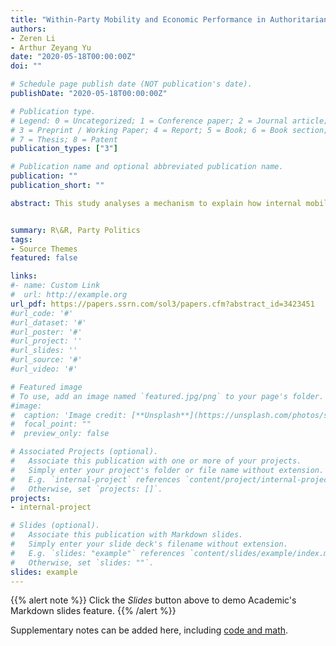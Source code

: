 ```yaml
---
title: "Within-Party Mobility and Economic Performance in Authoritarian Regimes: Evidence from China"
authors:
- Zeren Li
- Arthur Zeyang Yu
date: "2020-05-18T00:00:00Z"
doi: ""

# Schedule page publish date (NOT publication's date).
publishDate: "2020-05-18T00:00:00Z"

# Publication type.
# Legend: 0 = Uncategorized; 1 = Conference paper; 2 = Journal article;
# 3 = Preprint / Working Paper; 4 = Report; 5 = Book; 6 = Book section;
# 7 = Thesis; 8 = Patent
publication_types: ["3"]

# Publication name and optional abbreviated publication name.
publication: ""
publication_short: ""

abstract: This study analyses a mechanism to explain how internal mobility in the dominant party enhances authoritarian resilience. We argue that authoritarian leaders incentivize their political agents to advance economic development by using age-based promotion and retirement rules. We empirically examine our theoretical claim using China's cadre rejuvenation policy, which rewards younger leaders with more opportunities for career advancement. Drawing on panel data for prefectural party secretaries who were in office at some point between 2003 and 2012, we show that the principle of youthful rejuvenation leads the Party to grant more promotions to party leaders who enter office at a younger age than to their older counterparts. Under such an incentive scheme, the regions served by younger entrants into the officialdom have better economic performance than those served by older entrants, holding ability and other individual characteristics constant.


summary: R\&R, Party Politics
tags:
- Source Themes
featured: false

links:
#- name: Custom Link
#  url: http://example.org
url_pdf: https://papers.ssrn.com/sol3/papers.cfm?abstract_id=3423451
#url_code: '#'
#url_dataset: '#'
#url_poster: '#'
#url_project: ''
#url_slides: ''
#url_source: '#'
#url_video: '#'

# Featured image
# To use, add an image named `featured.jpg/png` to your page's folder. 
#image:
#  caption: 'Image credit: [**Unsplash**](https://unsplash.com/photos/s9CC2SKySJM)'
#  focal_point: ""
#  preview_only: false

# Associated Projects (optional).
#   Associate this publication with one or more of your projects.
#   Simply enter your project's folder or file name without extension.
#   E.g. `internal-project` references `content/project/internal-project/index.md`.
#   Otherwise, set `projects: []`.
projects:
- internal-project

# Slides (optional).
#   Associate this publication with Markdown slides.
#   Simply enter your slide deck's filename without extension.
#   E.g. `slides: "example"` references `content/slides/example/index.md`.
#   Otherwise, set `slides: ""`.
slides: example
---
```


{{% alert note %}}
Click the *Slides* button above to demo Academic's Markdown slides feature.
{{% /alert %}}

Supplementary notes can be added here, including [code and math](https://sourcethemes.com/academic/docs/writing-markdown-latex/).

